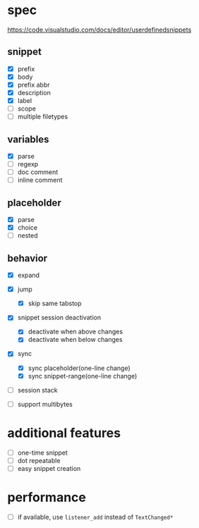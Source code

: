 # spec

https://code.visualstudio.com/docs/editor/userdefinedsnippets

## snippet

- [x] prefix
- [x] body
- [x] prefix abbr
- [x] description
- [x] label
- [ ] scope
- [ ] multiple filetypes

## variables

- [x] parse
- [ ] regexp
- [ ] doc comment
- [ ] inline comment

## placeholder

- [x] parse
- [x] choice
- [ ] nested

## behavior

- [x] expand
- [x] jump
  - [x] skip same tabstop
- [x] snippet session deactivation
    - [x] deactivate when above changes
    - [x] deactivate when below changes
- [x] sync
  - [x] sync placeholder(one-line change)
  - [x] sync snippet-range(one-line change)
- [ ] session stack
- [ ] support multibytes


# additional features

- [ ] one-time snippet
- [ ] dot repeatable
- [ ] easy snippet creation

# performance

- [ ] if available, use `listener_add` instead of `TextChanged*`

